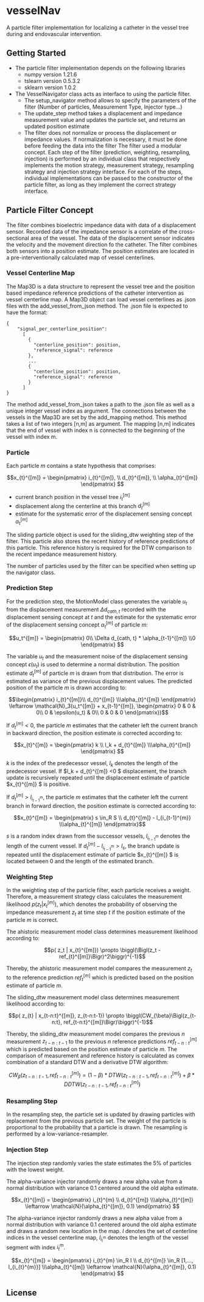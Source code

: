 # vesselNav
A particle filter implementation for localizing a catheter in the vessel tree during and endovascular intervention. 


## Getting Started

- The particle filter implementation depends on the following libraries
  - numpy version 1.21.6
  - tslearn version 0.5.3.2
  - sklearn version 1.0.2
- The VesselNavigator class acts as interface to using the particle filter.
  - The setup_navigator method allows to specify the parameters of the filter (Number of particles, Measurement Type, Injector type...)
  - The update_step method takes a displacement and impedance measurement value and updates the particle set, and returns an updated position estimate
  - The filter does not normalize or process the displacement or impedance values. If normalization is necessary, it must be done before feeding the data into the filter
The filter used a modular concept. Each step of the filter (prediction, weighting, resampling, injection) is performed
by an individual class that respectively implements the motion strategy, measurement strategy, resampling strategy
and injection strategy interface. For each of the steps, individual implementations can be passed to the constructor of the
particle filter, as long as they implement the correct strategy interface.
  

## Particle Filter Concept

The filter combines bioelectric impedance data with data of a displacement sensor. Recorded data of the impedance sensor
is a correlate of the cross-sectional area of the vessel. The data of the displacement sensor indicates the velocity
and the movement direction fo the catheter. The filter combines both sensors into a position estimate. The position 
estimates are located in a pre-interventionally calculated map of vessel centerlines.


### Vessel Centerline Map

The Map3D is a data structure to represent the vessel tree and the position based impedance reference predictions
of the catheter intervention as vessel centerline map.
A Map3D object can load vessel centerlines as .json files with the add_vessel_from_json method. The .json file
is expected to have the format:  
  



    {
        "signal_per_centerline_position":
          [
            {
              "centerline_position": position, 
              "reference_signal": reference
            },
            ...
            {
              "centerline_position": position, 
              "reference_signal": reference
            }
          ]
    }



The method add_vessel_from_json takes a path to the .json file as well as a unique integer vessel index as argument.
The connections between the vessels in the Map3D are set by the add_mapping method. This method takes a list of two
integers [n,m] as argument. The mapping [n,m] indicates that the end of vessel with index n is connected to the 
beginning of the vessel with index m. 


### Particle
Each particle $m$ contains a state hypothesis that comprises:


```math 
x_{t}^{[m]} = \begin{pmatrix} i_{t}^{[m]}, \\ d_{t}^{[m]}, \\ \alpha_{t}^{[m]} \end{pmatrix} 

```

- current branch position in the vessel tree $i_{t}^{[m]}$
- displacement along the centerline at this branch $d_{t}^{[m]}$
- estimate for the systematic error of the displacement sensing concept $\alpha_{t}^{[m]}$

The sliding particle object is used for the sliding_dtw weighting step of the filter. This particle also stores
the recent history of reference predictions of this particle. This reference history is required for the DTW comparison 
to the recent impedance measurement history. 

The number of particles used by the filter can be specified when setting up the navigator class.

### Prediction Step
For the prediction step, the MotionModel class generates the variable $u_t$ from the displacement
measurement $\Delta d_{cath, t}$ recorded with the displacement sensing concept at $t$ and the
estimate for the systematic error of the displacement sensing concept $\alpha_{t}^{[m]}$ of 
particle $m$:
```math 
u_t^{[m]} = \begin{pmatrix}
    0\\ \Delta d_{cath, t} * \alpha_{t-1}^{[m]} \\0
\end{pmatrix} 
```
The variable $u_t$ and the measurement noise of the displacement sensing concept $\epsilon(u_t)$ is used
to determine a normal distribution. The position estimate $d_{t}^{[m]}$ of particle $m$ is drawn from
that distribution. The error is estimated as variance of the previous displacement values.
The predicted position of the particle $m$ is drawn according to:


```math 
\begin{pmatrix} i_{t}^{[m]}\\ d_{t}^{[m]}  \\\alpha_{t}^{[m]} \end{pmatrix} \leftarrow  \mathcal{N}_3(u_t^{[m]} + x_{t-1}^{[m]}, \begin{pmatrix}
    0 & 0 & 0\\
    0 & \epsilon(u_t) & 0\\
    0 & 0 & 0
\end{pmatrix})
```

If $d_{t}^{[m]}<0$, the particle $m$ estimates that the catheter left the current branch in backward direction, 
the position estimate is corrected according to:
```math 
x_{t}^{[m]} = \begin{pmatrix}
    k \\ l_k + d_{t}^{[m]} \\\alpha_{t}^{[m]} 
\end{pmatrix} 
```
$k$ is the index of the predecessor vessel, $l_k$ denotes the length of the predecessor vessel. 
If $l_k + d_{t}^{[m]} <0 $ displacement, the  branch update is recursively repeated until the displacement 
estimate of particle $x_{t}^{[m]} $ is positive. 


If $d_{t}^{[m]}>l_{i_{t-1}^{m}}$, the particle $m$ estimates that the catheter left the current branch in forward direction, 
the position estimate is corrected according to:
```math 
x_{t}^{[m]} = \begin{pmatrix}
    s \in_R  S \\ d_{t}^{[m]}  - l_{i_{t-1}^{m}}  \\\alpha_{t}^{[m]} \end{pmatrix}
```
$s$ is a random index drawn from the successor vessels, $l_{i_{t-1}^{m}}$ denotes the length of the current
vessel. If $d_{t}^{[m]} - l_{i_{t-1}^{m}} > l_{s}$, the branch update is repeated until the displacement 
estimate of particle $x_{t}^{[m]} $ is located between $0$ and the length of the estimated branch.

### Weighting Step
In the weighting step of the particle filter, each particle receives a weight. 
Therefore, a measurement strategy class calculates the measurement likelihood $p( z_t | x_{t}^{[m]})$,
which denotes the probability of observing the impedance measurement $z_t$ at time step $t$ if the
position estimate of the particle $m$ is correct.

The ahistoric measurement model class determines measurement likelihood according to:

```math 
p( z_t | x_{t}^{[m]}) \propto \biggl(\Bigl(z_t - ref_{t}^{[m]}\Bigr)^2\biggr)^{-1}
```
Thereby, the ahistoric measurement model compares the measurement $z_t$ to the reference prediction
$ref_{t}^{[m]}$ which is predicted based on the position estimate of particle $m$.

The sliding_dtw measurement model class determines measurement likelihood according to:
```math 
p( z_{t} | x_{t-n:t}^{[m]}, z_{t-n:t-1})  \propto \biggl(CW_{\beta}\Bigl(z_{t-n:t}, ref_{t-n:t}^{[m]}\Bigr)\biggr)^{-1}
```
Thereby, the sliding_dtw measurement model compares the previous $n$ measurement $z_{t-n:t-1}$ 
to the previous $n$ reference predictions $ref_{t-n:t}^{[m]}$  which is predicted based on the position estimate 
of particle $m$. The comparison of measurement and reference history is calculated as convex combination
of a standard DTW and a derivative DTW algorithm: 

```math 
CW_\beta(z_{t-n:t-1}, ref_{t-n:t}^{[m]}) = (1-\beta) * DTW(z_{t-n:t-1},ref_{t-n:t}^{[m]}) + \beta * DDTW(z_{t-n:t-1},ref_{t-n:t}^{[m]})
```

### Resampling Step
In the resampling step, the particle set is updated by drawing particles with replacement from the previous
particle set. The weight of the particle is proportional to the probability that a particle is drawn.
The resampling is performed by a low-variance-resampler.

### Injection Step
The injection step randomly varies the state estimates the 5% of particles with the lowest weight.


The alpha-variance injector randomly draws a new alpha value from a normal distribution with variance 0.1 centered
around the old alpha estimate. 
```math 
x_{t}^{[m]} = \begin{pmatrix}
    i_{t}^{m} \\ d_{t}^{[m]}   \\\alpha_{t}^{[m]} \leftarrow  \mathcal{N}(\alpha_{t}^{[m]}, 0.1)
\end{pmatrix} 
```

The alpha-variance injector randomly draws a new alpha value from a normal distribution with variance 0.1 centered
around the old alpha estimate and draws a random new location in the map. $I$ denotes the set of centerline indices
in the vessel centerline map, $l_{i_{t}^{m}}$ denotes the length of the vessel segment with index $i_{t}^{m}$.
```math 
x_{t}^{[m]} = \begin{pmatrix}
    i_{t}^{m} \in_R  I \\ d_{t}^{[m]} \in_R [1,..., l_{i_{t}^{m}}]   \\\alpha_{t}^{[m]} \leftarrow  \mathcal{N}(\alpha_{t}^{[m]}, 0.1)
\end{pmatrix} 
```

## License

